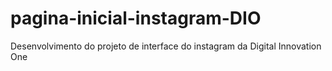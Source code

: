 # pagina-inicial-instagram-DIO
Desenvolvimento do projeto de interface do instagram da Digital Innovation One
